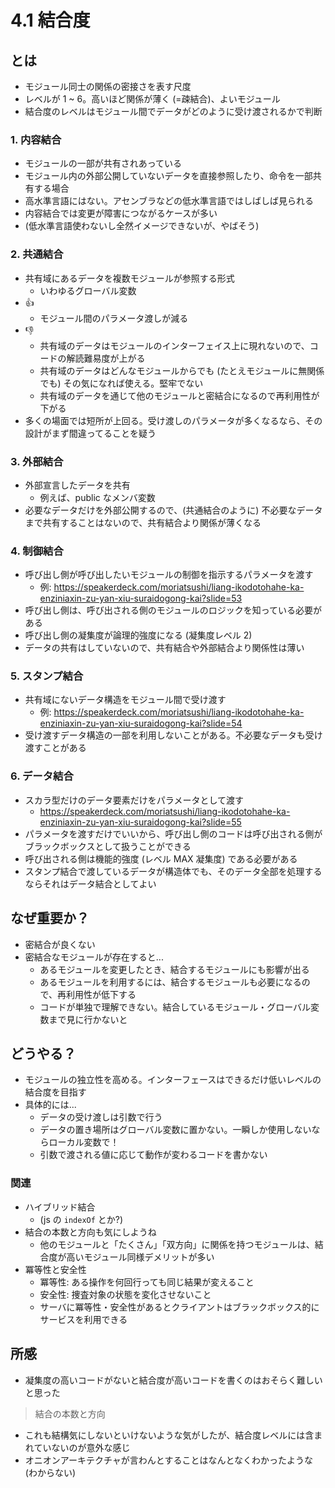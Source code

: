 # 4.1 結合度

## とは

- モジュール同士の関係の密接さを表す尺度
- レベルが 1 ~ 6。高いほど関係が薄く (=疎結合)、よいモジュール
- 結合度のレベルはモジュール間でデータがどのように受け渡されるかで判断

### 1. 内容結合

- モジュールの一部が共有されあっている
- モジュール内の外部公開していないデータを直接参照したり、命令を一部共有する場合
- 高水準言語にはない。アセンブラなどの低水準言語ではしばしば見られる
- 内容結合では変更が障害につながるケースが多い
- (低水準言語使わないし全然イメージできないが、やばそう)

### 2. 共通結合

- 共有域にあるデータを複数モジュールが参照する形式
  - いわゆるグローバル変数
- 👍
  - モジュール間のパラメータ渡しが減る
- 👎
  - 共有域のデータはモジュールのインターフェイス上に現れないので、コードの解読難易度が上がる
  - 共有域のデータはどんなモジュールからでも (たとえモジュールに無関係でも) その気になれば使える。堅牢でない
  - 共有域のデータを通じて他のモジュールと密結合になるので再利用性が下がる
- 多くの場面では短所が上回る。受け渡しのパラメータが多くなるなら、その設計がまず間違ってることを疑う

### 3. 外部結合

- 外部宣言したデータを共有
  - 例えば、public なメンバ変数
- 必要なデータだけを外部公開するので、(共通結合のように) 不必要なデータまで共有することはないので、共有結合より関係が薄くなる

### 4. 制御結合

- 呼び出し側が呼び出したいモジュールの制御を指示するパラメータを渡す
  - 例: https://speakerdeck.com/moriatsushi/liang-ikodotohahe-ka-enziniaxin-zu-yan-xiu-suraidogong-kai?slide=53
- 呼び出し側は、呼び出される側のモジュールのロジックを知っている必要がある
- 呼び出し側の凝集度が論理的強度になる (凝集度レベル 2)
- データの共有はしていないので、共有結合や外部結合より関係性は薄い

### 5. スタンプ結合

- 共有域にないデータ構造をモジュール間で受け渡す
  - 例: https://speakerdeck.com/moriatsushi/liang-ikodotohahe-ka-enziniaxin-zu-yan-xiu-suraidogong-kai?slide=54
- 受け渡すデータ構造の一部を利用しないことがある。不必要なデータも受け渡すことがある

### 6. データ結合

- スカラ型だけのデータ要素だけをパラメータとして渡す
  - https://speakerdeck.com/moriatsushi/liang-ikodotohahe-ka-enziniaxin-zu-yan-xiu-suraidogong-kai?slide=55
- パラメータを渡すだけでいいから、呼び出し側のコードは呼び出される側がブラックボックスとして扱うことができる
- 呼び出される側は機能的強度 (レベル MAX 凝集度) である必要がある
- スタンプ結合で渡しているデータが構造体でも、そのデータ全部を処理するならそれはデータ結合としてよい

## なぜ重要か？

- 密結合が良くない
- 密結合なモジュールが存在すると...
  - あるモジュールを変更したとき、結合するモジュールにも影響が出る
  - あるモジュールを利用するには、結合するモジュールも必要になるので、再利用性が低下する
  - コードが単独で理解できない。結合しているモジュール・グローバル変数まで見に行かないと

## どうやる？

- モジュールの独立性を高める。インターフェースはできるだけ低いレベルの結合度を目指す
- 具体的には...
  - データの受け渡しは引数で行う
  - データの置き場所はグローバル変数に置かない。一瞬しか使用しないならローカル変数で！
  - 引数で渡される値に応じて動作が変わるコードを書かない

### 関連

- ハイブリッド結合
  - (js の `indexOf` とか?)
- 結合の本数と方向も気にしようね
  - 他のモジュールと「たくさん」「双方向」に関係を持つモジュールは、結合度が高いモジュール同様デメリットが多い
- 冪等性と安全性
  - 冪等性: ある操作を何回行っても同じ結果が変えること
  - 安全性: 捜査対象の状態を変化させないこと
  - サーバに冪等性・安全性があるとクライアントはブラックボックス的にサービスを利用できる

## 所感

- 凝集度の高いコードがないと結合度が高いコードを書くのはおそらく難しいと思った

> 結合の本数と方向

- これも結構気にしないといけないような気がしたが、結合度レベルには含まれていないのが意外な感じ
- オニオンアーキテクチャが言わんとすることはなんとなくわかったような (わからない)
